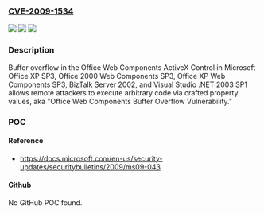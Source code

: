 ### [CVE-2009-1534](https://cve.mitre.org/cgi-bin/cvename.cgi?name=CVE-2009-1534)
![](https://img.shields.io/static/v1?label=Product&message=n%2Fa&color=blue)
![](https://img.shields.io/static/v1?label=Version&message=n%2Fa&color=blue)
![](https://img.shields.io/static/v1?label=Vulnerability&message=n%2Fa&color=brighgreen)

### Description

Buffer overflow in the Office Web Components ActiveX Control in Microsoft Office XP SP3, Office 2000 Web Components SP3, Office XP Web Components SP3, BizTalk Server 2002, and Visual Studio .NET 2003 SP1 allows remote attackers to execute arbitrary code via crafted property values, aka "Office Web Components Buffer Overflow Vulnerability."

### POC

#### Reference
- https://docs.microsoft.com/en-us/security-updates/securitybulletins/2009/ms09-043

#### Github
No GitHub POC found.

